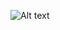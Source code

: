 <!-- This is the original graph, which has been urlencoded using Py urllib.quote(...).
digraph factdatapath {
    product [shape=box, style=rounded];
    counter [shape=box, style=rounded];
    n [shape=box, style=rounded];
    t0 [shape=box, style=rounded];
    t1 [shape=box, style=rounded];
    one [shape=triangle, label="1", style=rounded];
    multiply [shape=invtrapezium, label="x", style=rounded];
    add [shape=invtrapezium, label="+", style=rounded];
    greater [shape=circle, label=">"];
    button0 [label="x", shape=circle, fixedsize=true, width=0.2];
    button1 [label="x", shape=circle, fixedsize=true, width=0.2];
    prodButton [label="x", shape=circle, fixedsize=true, width=0.2];
    ctrButton [label="x", shape=circle, fixedsize=true, width=0.2];
    product -> multiply;
    counter -> multiply;
    multiply -> button0;
    button0 -> t0 [taillabel="t0 <- p", labelangle=100, labeldistance=3];
    counter -> add;
    one -> add;
    add -> button1;
    button1 -> t1 [taillabel="t1 <- s", labelangle=100, labeldistance=3];
    counter -> greater;
    n -> greater;
    t0 -> prodButton [dir=none];
    prodButton -> product [taillabel="product <- t0", labelangle=180, labeldistance=2.5];
    t1 -> ctrButton [dir=none];
    ctrButton -> counter [taillabel="counter <- t1", labelangle=180, labeldistance=2.5];
}
-->

![Alt text](https://g.gravizo.com/svg?digraph%20factdatapath%20%7B%0A%20%20%20%20product%20%5Bshape%3Dbox%2C%20style%3Drounded%5D%3B%0A%20%20%20%20counter%20%5Bshape%3Dbox%2C%20style%3Drounded%5D%3B%0A%20%20%20%20n%20%5Bshape%3Dbox%2C%20style%3Drounded%5D%3B%0A%20%20%20%20t0%20%5Bshape%3Dbox%2C%20style%3Drounded%5D%3B%0A%20%20%20%20t1%20%5Bshape%3Dbox%2C%20style%3Drounded%5D%3B%0A%20%20%20%20one%20%5Bshape%3Dtriangle%2C%20label%3D%221%22%2C%20style%3Drounded%5D%3B%0A%20%20%20%20multiply%20%5Bshape%3Dinvtrapezium%2C%20label%3D%22x%22%2C%20style%3Drounded%5D%3B%0A%20%20%20%20add%20%5Bshape%3Dinvtrapezium%2C%20label%3D%22%2B%22%2C%20style%3Drounded%5D%3B%0A%20%20%20%20greater%20%5Bshape%3Dcircle%2C%20label%3D%22%3E%22%5D%3B%0A%20%20%20%20button0%20%5Blabel%3D%22x%22%2C%20shape%3Dcircle%2C%20fixedsize%3Dtrue%2C%20width%3D0.2%5D%3B%0A%20%20%20%20button1%20%5Blabel%3D%22x%22%2C%20shape%3Dcircle%2C%20fixedsize%3Dtrue%2C%20width%3D0.2%5D%3B%0A%20%20%20%20prodButton%20%5Blabel%3D%22x%22%2C%20shape%3Dcircle%2C%20fixedsize%3Dtrue%2C%20width%3D0.2%5D%3B%0A%20%20%20%20ctrButton%20%5Blabel%3D%22x%22%2C%20shape%3Dcircle%2C%20fixedsize%3Dtrue%2C%20width%3D0.2%5D%3B%0A%20%20%20%20product%20-%3E%20multiply%3B%0A%20%20%20%20counter%20-%3E%20multiply%3B%0A%20%20%20%20multiply%20-%3E%20button0%3B%0A%20%20%20%20button0%20-%3E%20t0%20%5Btaillabel%3D%22t0%20%3C-%20p%22%2C%20labelangle%3D100%2C%20labeldistance%3D3%5D%3B%0A%20%20%20%20counter%20-%3E%20add%3B%0A%20%20%20%20one%20-%3E%20add%3B%0A%20%20%20%20add%20-%3E%20button1%3B%0A%20%20%20%20button1%20-%3E%20t1%20%5Btaillabel%3D%22t1%20%3C-%20s%22%2C%20labelangle%3D100%2C%20labeldistance%3D3%5D%3B%0A%20%20%20%20counter%20-%3E%20greater%3B%0A%20%20%20%20n%20-%3E%20greater%3B%0A%20%20%20%20t0%20-%3E%20prodButton%20%5Bdir%3Dnone%5D%3B%0A%20%20%20%20prodButton%20-%3E%20product%20%5Btaillabel%3D%22product%20%3C-%20t0%22%2C%20labelangle%3D180%2C%20labeldistance%3D2.5%5D%3B%0A%20%20%20%20t1%20-%3E%20ctrButton%20%5Bdir%3Dnone%5D%3B%0A%20%20%20%20ctrButton%20-%3E%20counter%20%5Btaillabel%3D%22counter%20%3C-%20t1%22%2C%20labelangle%3D180%2C%20labeldistance%3D2.5%5D%3B%0A%7D)
